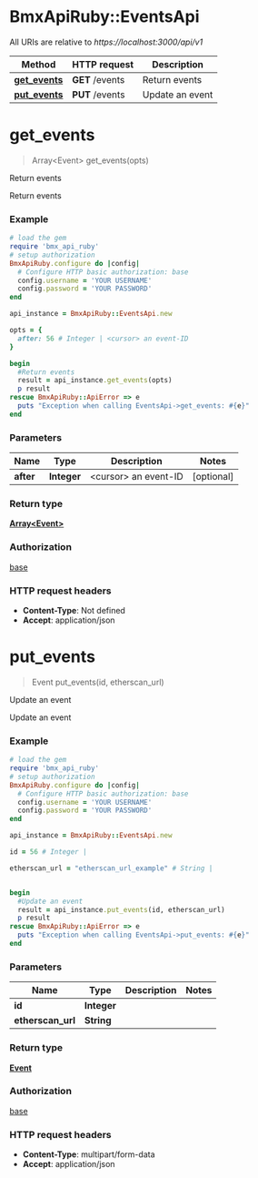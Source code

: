 # BmxApiRuby::EventsApi

All URIs are relative to *https://localhost:3000/api/v1*

Method | HTTP request | Description
------------- | ------------- | -------------
[**get_events**](EventsApi.md#get_events) | **GET** /events | Return events
[**put_events**](EventsApi.md#put_events) | **PUT** /events | Update an event


# **get_events**
> Array&lt;Event&gt; get_events(opts)

Return events

Return events

### Example
```ruby
# load the gem
require 'bmx_api_ruby'
# setup authorization
BmxApiRuby.configure do |config|
  # Configure HTTP basic authorization: base
  config.username = 'YOUR USERNAME'
  config.password = 'YOUR PASSWORD'
end

api_instance = BmxApiRuby::EventsApi.new

opts = { 
  after: 56 # Integer | <cursor> an event-ID
}

begin
  #Return events
  result = api_instance.get_events(opts)
  p result
rescue BmxApiRuby::ApiError => e
  puts "Exception when calling EventsApi->get_events: #{e}"
end
```

### Parameters

Name | Type | Description  | Notes
------------- | ------------- | ------------- | -------------
 **after** | **Integer**| &lt;cursor&gt; an event-ID | [optional] 

### Return type

[**Array&lt;Event&gt;**](Event.md)

### Authorization

[base](../README.md#base)

### HTTP request headers

 - **Content-Type**: Not defined
 - **Accept**: application/json



# **put_events**
> Event put_events(id, etherscan_url)

Update an event

Update an event

### Example
```ruby
# load the gem
require 'bmx_api_ruby'
# setup authorization
BmxApiRuby.configure do |config|
  # Configure HTTP basic authorization: base
  config.username = 'YOUR USERNAME'
  config.password = 'YOUR PASSWORD'
end

api_instance = BmxApiRuby::EventsApi.new

id = 56 # Integer | 

etherscan_url = "etherscan_url_example" # String | 


begin
  #Update an event
  result = api_instance.put_events(id, etherscan_url)
  p result
rescue BmxApiRuby::ApiError => e
  puts "Exception when calling EventsApi->put_events: #{e}"
end
```

### Parameters

Name | Type | Description  | Notes
------------- | ------------- | ------------- | -------------
 **id** | **Integer**|  | 
 **etherscan_url** | **String**|  | 

### Return type

[**Event**](Event.md)

### Authorization

[base](../README.md#base)

### HTTP request headers

 - **Content-Type**: multipart/form-data
 - **Accept**: application/json



